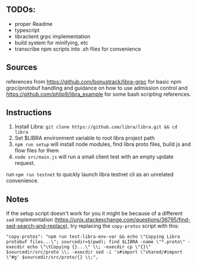 ## TODOs:

-   proper Readme
-   typescript
-   libraclient grpc implementation
-   build system for minifying, etc
-   transcribe npm scripts into .sh files for convenience

## Sources
references from https://github.com/bonustrack/libra-grpc for basic npm grpc/protobuf handling and guidance on how to use admission control and https://github.com/phlip9/libra_example for some bash scripting references.

## Instructions
1. Install Libra: `git clone https://github.com/libra/libra.git && cd libra`
2. Set \$LIBRA environment variable to root libra project path
3. `npm run setup` will install node modules, find libra proto files, build js and flow files for them
4. `node src/main.js` will run a small client test with an empty update request.

run `npm run testnet` to quickly launch libra testnet cli as an unrelated convenience.


## Notes
If the setup script doesn't work for you it might be because of a different `sed` implementation (https://unix.stackexchange.com/questions/36795/find-sed-search-and-replace), try replacing the `copy-protos` script with this:

```
"copy-protos": "npm run test-libra-env-var && echo \"Copying Libra protobuf files...\"; sourcedir=$(pwd); find $LIBRA -name \"*.proto\" -execdir echo \"\tCopying {}...\" \\; -execdir cp \"{}\" $sourcedir/src/proto \\; -execdir sed -i 's#import \"shared/#import \"#g' $sourcedir/src/proto/{} \\;",
```
